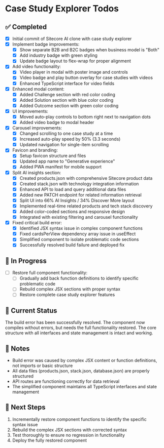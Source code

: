 # Case Study Explorer Todos

## ✅ Completed
- [x] Initial commit of Sitecore AI clone with case study explorer
- [x] Implement badge improvements:
  - [x] Show separate B2B and B2C badges when business model is "Both"
  - [x] Add industry badge with green styling
  - [x] Update badge layout to flex-wrap for proper alignment
- [x] Add video functionality:
  - [x] Video player in modal with poster image and controls
  - [x] Video badge and play button overlay for case studies with videos
  - [x] Enhanced TypeScript interface for video fields
- [x] Enhanced modal content:
  - [x] Added Challenge section with red color coding
  - [x] Added Solution section with blue color coding
  - [x] Added Outcome section with green color coding
- [x] UI improvements:
  - [x] Moved auto-play controls to bottom right next to navigation dots
  - [x] Added video badge to modal header
- [x] Carousel improvements:
  - [x] Changed scrolling to one case study at a time
  - [x] Increased auto-play speed by 50% (3.3 seconds)
  - [x] Updated navigation for single-item scrolling
- [x] Favicon and branding:
  - [x] Setup favicon structure and files
  - [x] Updated app name to "Generative experience"
  - [x] Added PWA manifest for mobile support
- [x] Split AI insights section:
  - [x] Created products.json with comprehensive Sitecore product data
  - [x] Created stack.json with technology integration information
  - [x] Enhanced API to load and query additional data files
  - [x] Added new PATCH endpoint for related information retrieval
  - [x] Split UI into 66% AI Insights / 34% Discover More layout
  - [x] Implemented real-time related products and tech stack discovery
  - [x] Added color-coded sections and responsive design
  - [x] Integrated with existing filtering and carousel functionality
- [x] Fixed critical build error:
  - [x] Identified JSX syntax issue in complex component functions
  - [x] Fixed cardsPerView dependency array issue in useEffect
  - [x] Simplified component to isolate problematic code sections
  - [x] Successfully resolved build failure and deployed fix

## 🔄 In Progress
- [ ] Restore full component functionality:
  - [ ] Gradually add back function definitions to identify specific problematic code
  - [ ] Rebuild complex JSX sections with proper syntax
  - [ ] Restore complete case study explorer features

## 🎯 Current Status
The build error has been successfully resolved. The component now compiles without errors, but needs the full functionality restored. The core structure with all interfaces and state management is intact and working.

## 📝 Notes
- Build error was caused by complex JSX content or function definitions, not imports or basic structure
- All data files (products.json, stack.json, database.json) are properly structured
- API routes are functioning correctly for data retrieval
- The simplified component maintains all TypeScript interfaces and state management

## 🚀 Next Steps
1. Incrementally restore component functions to identify the specific syntax issue
2. Rebuild the complex JSX sections with corrected syntax
3. Test thoroughly to ensure no regression in functionality
4. Deploy the fully restored component
